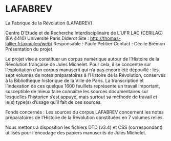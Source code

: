 # LAFABREV

La Fabrique de la Révolution (LAFABREV)

Centre D’Etude et de Recherche Interdisciplinaire de L’UFR LAC (CERILAC)
(EA 4410) Université Paris Diderot
Site : http://thomas-lallier.fr/axmaleo/web/
Responsable : Paule Petitier 
Contact : Cécile Brémon
Présentation du projet

Le projet vise à constituer un corpus numérique autour de l’Histoire de la Révolution française de Jules Michelet.
Pour cela, il se concentre sur l’exploitation d’un corpus manuscrit qui n’a pas encore été dépouillé : les sept volumes de notes préparatoires à l’Histoire de la Révolution, conservés à la Bibliothèque historique de la Ville de Paris.
La transcription et l’indexation de ces quelque 1600 feuillets représente un travail important, susceptible de mieux faire connaître les sources documentaires sur lesquelles l’historien s’est appuyé, mais surtout sa méthode de travail et le(s) type(s) d’usage qu’il fait de ces sources.

Fonds concernés : Les sources du corpus LAFABREV concernent les notes préparatoires de l’Histoire de la Révolution constituées en 7 volumes reliés.


    
Nous mettons à disposition les fichiers DTD (v3.4) et CSS (correspondant) utilisés pour l'encodage des papiers manuscrits de Jules Michelet.

